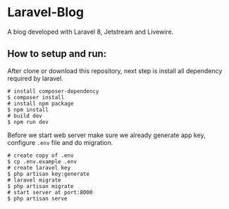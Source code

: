 # Laravel-Blog
A blog developed with Laravel 8, Jetstream and Livewire.

## How to setup and run:
After clone or download this repository, next step is install all dependency required by laravel.

```shell
# install composer-dependency
$ composer install
# install npm package
$ npm install
# build dev 
$ npm run dev
```

Before we start web server make sure we already generate app key, configure `.env` file and do migration.

```shell
# create copy of .env
$ cp .env.example .env
# create laravel key
$ php artisan key:generate
# laravel migrate
$ php artisan migrate
# start server at port:8000
$ php artisan serve
```


